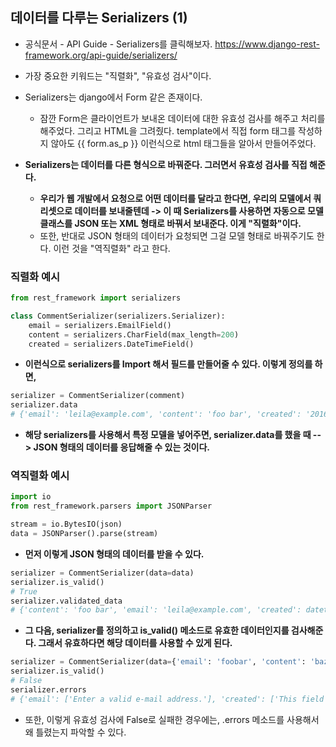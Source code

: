 ## 데이터를 다루는 Serializers (1)
- 공식문서 - API Guide - Serializers를 클릭해보자. https://www.django-rest-framework.org/api-guide/serializers/
- 가장 중요한 키워드는 "직렬화", "유효성 검사"이다. 
- Serializers는 django에서 Form 같은 존재이다. 
  - 잠깐 Form은 클라이언트가 보내온 데이터에 대한 유효성 검사를 해주고 처리를 해주었다. 그리고 HTML을 그려줬다. template에서 직접 form 태그를 작성하지 않아도 {{ form.as_p }} 이런식으로 html 
    태그들을 알아서 만들어주었다. 
    
- **Serializers는 데이터를 다른 형식으로 바꿔준다. 그러면서 유효성 검사를 직접 해준다.** 
  - **우리가 웹 개발에서 요청으로 어떤 데이터를 달라고 한다면, 우리의 모델에서 쿼리셋으로 데이터를 보내줄텐데 -> 이 때 Serializers를 사용하면 자동으로 모델 클래스를 JSON 또는 XML 형태로 바꿔서 보내준다. 이게 "직렬화"이다.**
  - 또한, 반대로 JSON 형태의 데이터가 요청되면 그걸 모델 형태로 바꿔주기도 한다. 이런 것을 "역직렬화" 라고 한다.


### 직렬화 예시
```python
from rest_framework import serializers

class CommentSerializer(serializers.Serializer):
    email = serializers.EmailField()
    content = serializers.CharField(max_length=200)
    created = serializers.DateTimeField()
```

- **이런식으로 serializers를 Import 해서 필드를 만들어줄 수 있다. 이렇게 정의를 하면,**

```python
serializer = CommentSerializer(comment)
serializer.data
# {'email': 'leila@example.com', 'content': 'foo bar', 'created': '2016-01-27T15:17:10.375877'}
```

- **해당 serializers를 사용해서 특정 모델을 넣어주면, serializer.data를 했을 때 --> JSON 형태의 데이터를 응답해줄 수 있는 것이다.**


### 역직렬화 예시
```python
import io
from rest_framework.parsers import JSONParser

stream = io.BytesIO(json)
data = JSONParser().parse(stream)
```

- **먼저 이렇게 JSON 형태의 데이터를 받을 수 있다.** 

```python
serializer = CommentSerializer(data=data)
serializer.is_valid()
# True
serializer.validated_data
# {'content': 'foo bar', 'email': 'leila@example.com', 'created': datetime.datetime(2012, 08, 22, 16, 20, 09, 822243)}
```

- **그 다음, serializer를 정의하고 is_valid() 메소드로 유효한 데이터인지를 검사해준다. 그래서 유효하다면 해당 데이터를 사용할 수 있게 된다.** 

```python
serializer = CommentSerializer(data={'email': 'foobar', 'content': 'baz'})
serializer.is_valid()
# False
serializer.errors
# {'email': ['Enter a valid e-mail address.'], 'created': ['This field is required.']}
```

- 또한, 이렇게 유효성 검사에 False로 실패한 경우에는, .errors 메소드를 사용해서 왜 틀렸는지 파악할 수 있다. 


